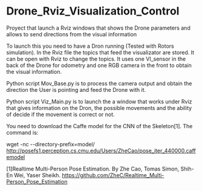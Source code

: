 # Drone_Rviz_Visualization_Control
Proyect that launch a Rviz windows that shows the Drone parameters and allows to send directions from the visual information

To launch this you need to have a Dron running (Tested with Rotors simulation). In the Rviz file the topics that feed the visualizator are stored. It can be open with Rviz to change the topics. It uses one VI_sensor in the back of the Drone for odometry and one RGB camera in the front to obtain the visual information.

Python script Mov_Base.py is to process the camera output and obtain the direction the User is pointing and feed the Drone with it.

Python script Viz_Main.py is to launch the a window that works under Rviz that gives information on the Dron, the possible movements and the ability of decide if the movement is correct or not.

You need to download the Caffe model for the CNN of the Skeleton[1]. The command is:

wget -nc --directory-prefix=model/ http://posefs1.perception.cs.cmu.edu/Users/ZheCao/pose_iter_440000.caffemodel

[1]Realtime Multi-Person Pose Estimation. By Zhe Cao, Tomas Simon, Shih-En Wei, Yaser Sheikh. https://github.com/ZheC/Realtime_Multi-Person_Pose_Estimation
